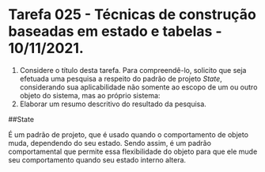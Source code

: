 # Tarefa 025 - Técnicas de construção baseadas em estado e tabelas - 10/11/2021.

1. Considere o título desta tarefa. Para compreendê-lo, solicito que seja efetuada uma pesquisa a respeito do padrão de projeto _State_, considerando sua aplicabilidade não somente ao escopo de um ou outro objeto do sistema, mas ao próprio sistema:
2. Elaborar um resumo descritivo do resultado da pesquisa.

##State

É um padrão de projeto, que é usado quando o comportamento de objeto muda, dependendo do seu estado. Sendo assim, é um padrão comportamental que permite essa flexibilidade do objeto para que ele mude seu comportamento quando seu estado interno altera.
